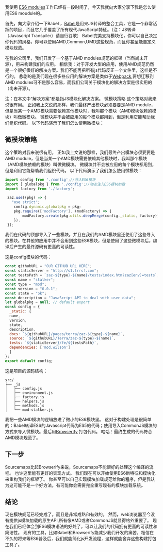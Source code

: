 <!--
layout: post
title: 我是怎么在项目中使用ES6 模块化的
date: 2015-05-08T04:51:30.117Z
comments: true
published: true
keywords:ES6 module
description:如何让ES6 module 和 AMD module一起工作
categories:
authorName: Jaydson Gomes
authorLink: http://twitter.com/jaydson
-->

我使用 [ES6 modules](/categories/modules/)工作已经有一段时间了，今天我就向大家分享下我是怎么使用ES6 moudule的。

<!--more-->

首先，向大家介绍一下Babel ，[Babel](https://babeljs.io/)是用来JS转译的整合工具，它是一个非常活跃的项目，而且它几乎覆盖了所有现代JavaScript特征。（注：JS转译（Javascript Transpiler）请自行谷歌）
Babel完美支持模块化，你可以自己决定你代码的风格，你可以使用AMD,Common,UMD这些规范，而且你甚至能自定义模块规范。

在我的公司里，我们开发了一个基于AMD modules规范的框架（当然尚未开源），用来构建我们的应用。
相信我：对于开发大型的应用，使用AMD规范仍然是一个很好很好的解决方案。我们不能再把所有js代码反正一个文件里，这样是不行的。
悲剧的是我们现在很多些应用的解决方案是类似于[Webpack](http://webpack.github.io/),要想迁移到AMD modules可不是那么容易，而我们公司关于模块化的解决方案是很实用的（尚未开源）。

注：在本文中“解决方案”都是指JS模块化解决方案。
微模块策略
这个策略对我来说很有用。
正如我上文说的那样，我们最终产出模块必须要要是AMD module，但是当某一个AMD模块需要依赖其他模块时，我叫那个模块（AMD模块依赖的模块）叫做微模块。
微模块并不会被应用的每个模块都用到，但是利用它能帮助我们组织代码。
以下代码演示了我们怎么使用微模块：

## 微模块策略

这个策略对我来说很有用。
正如我上文说的那样，我们最终产出模块必须要要是AMD module，但是当某一个AMD模块需要依赖其他模块时，我叫那个模块（AMD模块依赖的模块）叫做微模块。
微模块并不会被应用的每个模块都用到，但是利用它能帮助我们组织代码。
以下代码演示了我们怎么使用微模块：

```javascript
import config from './config';//导入ES6模块
import { globalpkg } from './config';//动态注入ES6模块参数
import factory from './factory';
 
 zaz.use((pkg) => {      
   "use strict";
    config.dynamic.globalpkg = pkg;
    pkg.require(['modFactory'], (modFactory) => {
        modFactory.create(pkg.utils.deepMerge(config._static, factory));     
    }); 
 });

```

我们在代码的顶部导入了一些模块，并且在我们的AMD模块里还使用了这些导入的模块。在其他的应用中并不会用到这些ES6模块，但是使用了这些微模块后，编译后产生的最终源码有更高的可读性。

这是config模块的代码：

```javascript
const githubURL = "OUR GITHUB URL HERE";
const staticServer = "http://s1.trrsf.com";
const testsPath = `zaz-${type}-${name}/tests/index.htm?zaz[env]=tests`;
const name = "stalker";
const type = "mod";
const version = "0.0.1";
const state = "ok";
const description = "JavaScript API to deal with user data";
let globalpkg = null; // default export 
const config = {     
  _static: {         
  name,         
  version,         
  state,         
  description,         
  docs: `${githubURL}/pages/terra/zaz-${type}-${name}`,         
  source: `${githubURL}/Terra/zaz-${type}-${name}`,         
  tests: `${staticServer}/fe/${testsPath}`,         
  dependencies: ['mod.wilson']     
  }
}; 
export default config;

```

这是项目的源码结构：

```
src/
├── _js
│   ├── config.js
│   ├── environment.js
│   ├── factory.js
│   ├── helpers.js
│   ├── methods.js
│   └── mod-stalker.js
```

我把一些AMD模块的逻辑放进了微小的ES6模块里。
这对于构建处理是很简单的：Babel转译ES6的Javascript代码为ES5的代码；使用导入CommonJS模块的方式来导入微模块。最后用[Browserify](http://browserify.org/) 打包代码。
哈哈！最终生成的代码符合AMD模块规范了。

## 下一步

Sourcemaps比起Browserify来说，Sourcemaps不能很好的处理这个编译的流程。
也许这里能有更好的实现方式。
我们现在可以开始使用ES6新特征和模块化来重构我们的框架了。
你甚至可以自己实现模块加载规范给你的程序，但是我认为这可能不是一个好方法，有可能你会需要完全重写现有的模块加载系统。

## 结论

现在模块规范已经完成了，而且是非常成熟和有效的。
然而，web浏览器至今没有提供js模块加载的原生API,所有像AMD或者CommonJS就显得格外重要了。
现在我们已经体会到ES6模块语法的好处了，可以让我们的代码拥有更高的可读性和简洁性。
现有的工具，比如Babel和Browserify能减少我们开发的痛苦，相信在不久的将来等ES6普及后，我们就能简化js开发流程，这样就能舍弃这些构建打包工具了。
